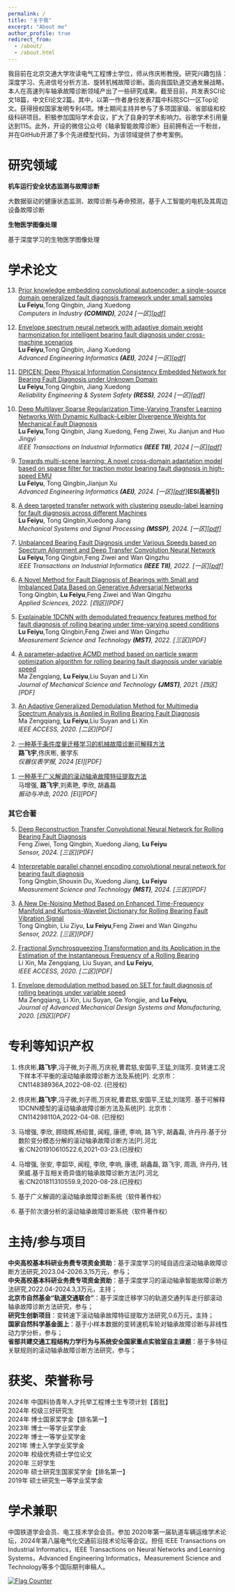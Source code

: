 ```yaml
---
permalink: /
title: "关于我"
excerpt: "About me"
author_profile: true
redirect_from: 
  - /about/
  - /about.html
---
```


我目前在北京交通大学攻读电气工程博士学位，师从佟庆彬教授。研究兴趣包括：深度学习、先进信号分析方法、旋转机械故障诊断。面向我国轨道交通发展战略，本人在高速列车轴承故障诊断领域产出了一些研究成果。截至目前，共发表SCI论文18篇，中文EI论文2篇。其中，以第一作者身份发表7篇中科院SCI一区Top论文。获得授权国家发明专利4项。博士期间主持并参与了多项国家级、省部级和校级科研项目。积极参加国际学术会议，扩大了自身的学术影响力。谷歌学术引用量达到115。此外，开设的微信公众号《轴承智能故障诊断》目前拥有近一千粉丝，并在GitHub开源了多个先进模型代码，为该领域提供了参考案例。


研究领域
======

**机车运行安全状态监测与故障诊断** 

大数据驱动的健康状态监测、故障诊断与寿命预测，基于人工智能的电机及其周边设备故障诊断


**生物医学图像处理**

基于深度学习的生物医学图像处理


学术论文
======
<ol start="13">
<li><p><a href="https://doi.org/10.1016/j.compind.2024.104169">Prior knowledge embedding convolutional autoencoder: a single-source domain generalized fault diagnosis framework under small samples</a> <br />
 <b>Lu Feiyu</b>,Tong Qingbin, Jiang Xuedong<br />
<i>Computers in Industry <b>(COMIND)</b>, 2024 [一区]<a href="files/DMsrTTLN.pdf">[pdf]</a></i></p>
</li></ol>


<ol start="12">
<li><p><a href="https://www.sciencedirect.com/science/article/pii/S147403462400435X">Envelope spectrum neural network with adaptive domain weight harmonization for intelligent bearing fault diagnosis under cross-machine scenarios</a> <br />
 <b>Lu Feiyu</b>,Tong Qingbin, Jiang Xuedong<br />
<i>Advanced Engineering Informatics <b>(AEI)</b>, 2024 [一区]<a href="files/DMsrTTLN.pdf">[pdf]</a></i></p>
</li></ol>

<ol start="11">
<li><p><a href="https://www.sciencedirect.com/science/article/pii/S095183202400526X">DPICEN: Deep Physical Information Consistency Embedded Network for Bearing Fault Diagnosis under Unknown Domain</a> <br />
 <b>Lu Feiyu</b>,Tong Qingbin, Jiang Xuedong<br />
<i>Reliability Engineering & System Safety <b>(RESS)</b>, 2024 [一区]<a href="files/DMsrTTLN.pdf">[pdf]</a></i></p>
</li></ol>

<ol start="10">
<li><p><a href="https://ieeexplore.ieee.org/document/10634863">Deep Multilayer Sparse Regularization Time-Varying Transfer Learning Networks With Dynamic Kullback–Leibler Divergence Weights for Mechanical Fault Diagnosis</a> <br />
 <b>Lu Feiyu</b>,Tong Qingbin, Jiang Xuedong, Feng Ziwei, Xu Jianjun and Huo Jingyi<br />
<i>IEEE Transactions on Industrial Informatics <b>(IEEE TII)</b>, 2024 [一区]<a href="files/DMsrTTLN.pdf">[pdf]</a></i></p>
</li></ol>

<ol start="9">
<li><p><a href="https://www.sciencedirect.com/science/article/pii/S1474034624001848?via%3Dihub">Towards multi-scene learning: A novel cross-domain adaptation model based on sparse filter for traction motor bearing fault diagnosis in high-speed EMU</a> <br />
 <b>Lu Feiyu</b>, Tong Qingbin,Jianjun Xu <br />
<i>Advanced Engineering Informatics <b>(AEI)</b>, 2024. [一区]<a href="files/1-s2.0-S1474034624001848-main.pdf">[pdf]</a></i><b>(ESI高被引)</b></p>
</li></ol>

<ol start="8">
<li><p><a href="https://www.sciencedirect.com/science/article/pii/S0888327024002425?via%3Dihub">A deep targeted transfer network with clustering pseudo-label learning for fault diagnosis across different Machines</a> <br />
 <b>Lu Feiyu</b>, Tong Qingbin,Xuedong Jiang <br />
<i>Mechanical Systems and Signal Processing <b>(MSSP)</b>, 2024. [一区]<a href="files/A deep targeted transfer network with clustering pseudo-label.pdf">[pdf]</a></i></p>
</li></ol>

<ol start="7">
<li><p><a href="https://ieeexplore.ieee.org/document/9931460">Unbalanced Bearing Fault Diagnosis under Various Speeds based on Spectrum Alignment and Deep Transfer Convolution Neural Network</a> <br />
 <b>Lu Feiyu</b>,Tong Qingbin,Feng Ziwei and Wan Qingzhu <br />
<i>IEEE Transactions on Industrial Informatics <b>(IEEE TII)</b>, 2022. [一区]<a href="files/Unbalanced_Bearing_Fault_Diagnosis_under_Various_Speeds_based_on_Spectrum_Alignment_and_Deep_Transfer_Convolution_Neural_Network.pdf">[pdf]</a></i></p>
</li></ol>

<ol start="6">
<li><p><a href="https://www.mdpi.com/2076-3417/12/14/7346">A Novel Method for Fault Diagnosis of Bearings with Small and Imbalanced Data Based on Generative Adversarial Networks</a> <br />
Tong Qingbin, <b>Lu Feiyu</b>,Feng Ziwei and Wan Qingzhu <br />
<i>Applied Sciences, 2022. [四区][PDF]</i></p>
</li></ol>

<ol start="5">
<li><p><a href="https://iopscience.iop.org/article/10.1088/1361-6501/ac78c5">Explainable 1DCNN with demodulated frequency features method for fault diagnosis of rolling bearing under time-varying speed conditions</a> <br />
 <b>Lu Feiyu</b>,Tong Qingbin,Feng Ziwei and Wan Qingzhu <br />
<i>Measurement Science and Technology <b>(MST)</b>, 2022. [三区][PDF]</i></p>
</li></ol>

<ol start="4">
<li><p><a href="https://link.springer.com/article/10.1007/s12206-021-0405-7">A parameter-adaptive ACMD method based on particle swarm optimization algorithm for rolling bearing fault diagnosis under variable speed</a> <br />
Ma Zengqiang, <b>Lu Feiyu</b>,Liu Suyan and Li Xin <br />
<i>Journal of Mechanical Science and Technology <b>(JMST)</b>, 2021. [四区][PDF]</i></p>
</li></ol>


<ol start="3">
<li><p><a href="https://ieeexplore.ieee.org/document/8970283/">An Adaptive Generalized Demodulation Method for Multimedia Spectrum Analysis is Applied in Rolling Bearing Fault Diagnosis</a> <br />
Ma Zengqiang, <b>Lu Feiyu</b>,Liu Suyan and Li Xin <br />
<i>IEEE ACCESS, 2020. [二区][PDF]</i></p>
</li></ol>


<ol start="2">
<li><p><a href="https://kns.cnki.net/kcms2/article/abstract?v=kxD1c6RDvBzejNFsUwEizdS3PdNOLlBQvMV_QmcbkADnThOqM3Hbt6r4zzEHJi0R-p04yK6KyqN_adHfyws9O76NzJzQu88FrtLiVELQyJnY7uKexk8OCO53WszaLoQJjeCSeCIAMJWOD7EL8HOYw292d6o6kwwAEBUMXADWv5bDMMZZrZH5lXn90ug5kgqw&uniplatform=NZKPT&language=CHS">一种基于条件度量迁移学习的机械故障诊断可解释方法</a> <br />
<b>路飞宇</b>,佟庆彬, 姜学东 <br />
<i>仪器仪表学报, 2024 [EI][PDF]</i></p>
</li></ol>


<ol start="1">
<li><p><a href="http://jvs.sjtu.edu.cn/CN/abstract/abstract9915.shtml">一种基于广义解调的滚动轴承故障特征提取方法</a> <br />
马增强, <b>路飞宇</b>,刘素艳, 李欣, 胡鑫磊 <br />
<i>振动与冲击, 2020. [EI][PDF]</i></p>
</li></ol>
  
  
<h3>其它合著</h3>	

<ol start="5">
<li><p><a href="https://www.mdpi.com/1424-8220/24/7/2079">Deep Reconstruction Transfer Convolutional Neural Network for Rolling Bearing Fault Diagnosis</a> <br />
Feng Ziwei, Tong Qingbin, Xuedong Jiang, <b>Lu Feiyu</b> <br />
<i>Sensor, 2024. [三区][PDF]</i></p>
</li></ol>

<ol start="4">
<li><p><a href="https://iopscience.iop.org/article/10.1088/1361-6501/ad28b0">Interpretable parallel channel encoding convolutional neural network for bearing fault diagnosis</a> <br />
 Tong Qingbin,Shouxin Du, Xuedong Jiang, <b>Lu Feiyu</b> <br />
<i>Measurement Science and Technology <b>(MST)</b>, 2024. [三区][PDF]</i></p>
</li></ol>

<ol start="3">
<li><p><a href="https://www.mdpi.com/1424-8220/22/16/6108">A New De-Noising Method Based on Enhanced Time-Frequency Manifold and Kurtosis-Wavelet Dictionary for Rolling Bearing Fault Vibration Signal</a> <br />
Tong Qingbin,  Liu Ziyu, <b>Lu Feiyu</b>,Feng Ziwei and Wan Qingzhu <br />
<i>Sensor, 2022. [三区][PDF]</i></p>
</li></ol>

<ol start="2">
<li><p><a href="https://ieeexplore.ieee.org/document/9144567">Fractional Synchrosqueezing Transformation and its Application in the Estimation of the Instantaneous Frequency of a Rolling Bearing</a> <br />
Li Xin,  Ma Zengqiang, Liu Suyan, and <b>Lu Feiyu</b>,<br />
<i>IEEE ACCESS, 2020. [二区][PDF]</i></p>
</li></ol>

<ol start="1">
<li><p><a href="https://www.jstage.jst.go.jp/article/jamdsm/14/7/14_2020jamdsm0104/_article">Envelope demodulation method based on SET for fault diagnosis of rolling bearings under variable speed</a> <br />
Ma Zengqiang, Li Xin, Liu Suyan, Ge Yongjie, and <b>Lu Feiyu</b>,<br />
<i>Journal of Advanced Mechanical Design Systems and Manufacturing, 2020. [四区][PDF]</i></p>
</li></ol>

  
  

专利等知识产权
======
<ol start="1">
<li><p>佟庆彬,<b>路飞宇</b>,冯子微,刘子雨,万庆祝,曹君慈,安国平,王猛,刘瑞芳. 变转速工况下样本不平衡的滚动轴承故障诊断方法及系统[P]. 北京市：CN114838936A,2022-08-02. (已授权)</p></li>
<li><p>佟庆彬,<b>路飞宇</b>,冯子微,刘子雨,万庆祝,曹君慈,安国平,王猛,刘瑞芳. 基于可解释1DCNN模型的滚动轴承故障诊断方法及系统[P]. 北京市：CN114298110A,2022-04-08. (已授权)</p></li>
<li><p>马增强, 李欣, 顾晓辉,杨绍普, 闻程, 康德, 李响, 路飞宇, 胡鑫磊, 许丹丹.基于分数阶变分模态分解的滚动轴承故障诊断方法[P].河北省:CN201910610522.6,2021-03-23.(已授权)</p></li>
<li><p>马增强, 张安, 李韶华, 闻程, 李欣, 李响, 康德, 胡鑫磊, 路飞宇, 周涵, 许丹丹, 钱荣威.基于互相关奇异值的轴承故障诊断方法[P].河北省:CN201811310559.9,2020-08-28.(已授权)</p></li>
<li><p>基于广义解调的滚动轴承故障诊断系统（软件著作权）</p></li>
<li><p>基于阶次谱分析的滚动轴承故障诊断系统（软件著作权）</p></li>
</ol>



主持/参与项目
======

**中央高校基本科研业务费专项资金资助**：基于深度学习的域自适应滚动轴承故障诊断方法研究,2023.04-2026.3,15万元，参与；<br />
**中央高校基本科研业务费专项资金资助**：基于深度学习的滚动轴承智能故障诊断方法研究,2022.04-2024.3,3万元，主持；<br />
**北京市自然基金“轨道交通联合”**：基于深度迁移学习的轨道交通列车走行部滚动轴承故障诊断方法研究，参与；<br />
**研究生创新项目**：变转速下滚动轴承故障特征提取方法研究,0.6万元，主持；<br />
**国家自然科学基金面上**：基于小样本数据的变转速机车轮对轴承故障诊断与非线性动力学分析，参与；<br />
**省部共建交通工程结构力学行为与系统安全国家重点实验室自主课题**：基于多特征关联规则的滚动轴承故障诊断方法研究，参与；<br />




获奖、荣誉称号
======

2024年 中国科协青年人才托举工程博士生专项计划【首批】<br />
2024年 校级三好研究生<br />
2024年 博士国家奖学金【排名第一】<br />
2023年 博士一等学业奖学金<br />
2022年 博士一等学业奖学金<br />
2021年 博士入学学业奖学金<br />
2020年 校级优秀硕士学位论文<br />
2020年 三好学生<br />
2020年 硕士研究生国家奖学金【排名第一】<br />
2019年 硕士研究生一等学业奖学金<br />



学术兼职	
======

中国铁道学会会员、电工技术学会会员。参加 2020年第一届轨道车辆运维学术论坛，2024年第八届电气化交通前沿技术论坛等会议。担任 IEEE Transactions on Industrial Informatics，IEEE Transactions on Neural Networks and Learning Systems，Advanced Engineering Informatics，Measurement Science and Technology等多个国际期刊审稿人。



<a href="https://info.flagcounter.com/Y7F9"><img src="https://s11.flagcounter.com/count2/Y7F9/bg_FFFFFF/txt_000000/border_CCCCCC/columns_2/maxflags_6/viewers_0/labels_0/pageviews_0/flags_0/percent_0/" alt="Flag Counter" border="0"></a>
